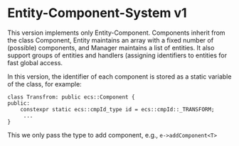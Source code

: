 # Entity-Component-System v1

This version implements only Entity-Component. Components inherit from the class Component, Entity maintains an array with a fixed number of (possible) components, and Manager maintains a list of entities. It also support groups of entities and handlers (assigning identifiers to entities for fast global access.

In this version, the identifier of each component is stored as a static variable of the class, for example:

```
class Transfrom: public ecs::Component {
public:
	constexpr static ecs::cmpId_type id = ecs::cmpId::_TRANSFORM;
     ...
}
```

This we only pass the type to add component, e.g., ``e->addComponent<T>``

